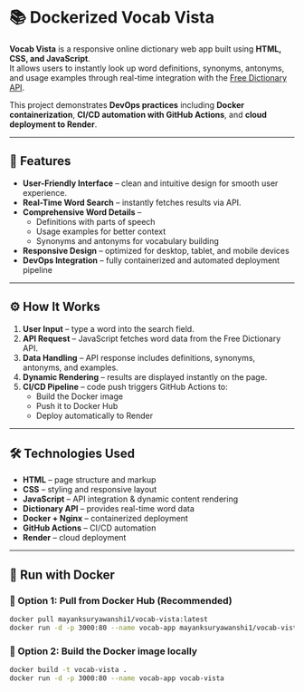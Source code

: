 # 📚 Dockerized Vocab Vista

**Vocab Vista** is a responsive online dictionary web app built using **HTML, CSS, and JavaScript**.  
It allows users to instantly look up word definitions, synonyms, antonyms, and usage examples through real-time integration with the [Free Dictionary API](https://dictionaryapi.dev/).  

This project demonstrates **DevOps practices** including **Docker containerization**, **CI/CD automation with GitHub Actions**, and **cloud deployment to Render**.  

---

## 🚀 Features
- **User-Friendly Interface** – clean and intuitive design for smooth user experience.  
- **Real-Time Word Search** – instantly fetches results via API.  
- **Comprehensive Word Details** –  
  - Definitions with parts of speech  
  - Usage examples for better context  
  - Synonyms and antonyms for vocabulary building  
- **Responsive Design** – optimized for desktop, tablet, and mobile devices  
- **DevOps Integration** – fully containerized and automated deployment pipeline  

---

## ⚙️ How It Works
1. **User Input** – type a word into the search field.  
2. **API Request** – JavaScript fetches word data from the Free Dictionary API.  
3. **Data Handling** – API response includes definitions, synonyms, antonyms, and examples.  
4. **Dynamic Rendering** – results are displayed instantly on the page.  
5. **CI/CD Pipeline** – code push triggers GitHub Actions to:  
   - Build the Docker image  
   - Push it to Docker Hub  
   - Deploy automatically to Render  

---

## 🛠️ Technologies Used
- **HTML** – page structure and markup  
- **CSS** – styling and responsive layout  
- **JavaScript** – API integration & dynamic content rendering  
- **Dictionary API** – provides real-time word data  
- **Docker + Nginx** – containerized deployment  
- **GitHub Actions** – CI/CD automation  
- **Render** – cloud deployment  

---

## 🐳 Run with Docker

### 🔹 Option 1: Pull from Docker Hub (Recommended)
```bash
docker pull mayanksuryawanshi1/vocab-vista:latest
docker run -d -p 3000:80 --name vocab-app mayanksuryawanshi1/vocab-vista:latest
```
### 🔹 Option 2: Build the Docker image locally
```bash
docker build -t vocab-vista .
docker run -d -p 3000:80 --name vocab-app vocab-vista
```
